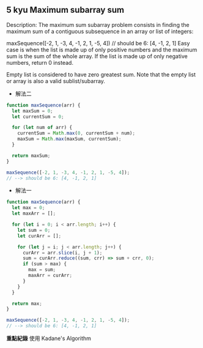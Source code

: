 ## 5 kyu Maximum subarray sum

Description:
The maximum sum subarray problem consists in finding the maximum sum of a contiguous subsequence in an array or list of integers:

maxSequence([-2, 1, -3, 4, -1, 2, 1, -5, 4])
// should be 6: [4, -1, 2, 1]
Easy case is when the list is made up of only positive numbers and the maximum sum is the sum of the whole array. If the list is made up of only negative numbers, return 0 instead.

Empty list is considered to have zero greatest sum. Note that the empty list or array is also a valid sublist/subarray.

- 解法二

```js
function maxSequence(arr) {
  let maxSum = 0;
  let currentSum = 0;

  for (let num of arr) {
    currentSum = Math.max(0, currentSum + num);
    maxSum = Math.max(maxSum, currentSum);
  }

  return maxSum;
}

maxSequence([-2, 1, -3, 4, -1, 2, 1, -5, 4]);
// --> should be 6: [4, -1, 2, 1]
```

- 解法一

```js
function maxSequence(arr) {
  let max = 0;
  let maxArr = [];

  for (let i = 0; i < arr.length; i++) {
    let sum = 0;
    let curArr = [];

    for (let j = i; j < arr.length; j++) {
      curArr = arr.slice(i, j + 1);
      sum = curArr.reduce((sum, crr) => sum + crr, 0);
      if (sum > max) {
        max = sum;
        maxArr = curArr;
      }
    }
  }

  return max;
}

maxSequence([-2, 1, -3, 4, -1, 2, 1, -5, 4]);
// --> should be 6: [4, -1, 2, 1]
```

**重點紀錄**
使用 Kadane's Algorithm

